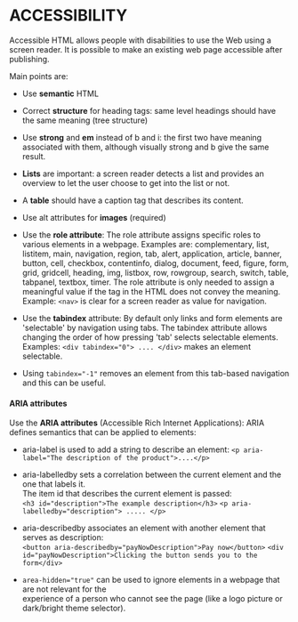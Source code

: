# ACCESSIBILITY

Accessible HTML allows people with disabilities to use the Web using a screen
reader. It is possible to make an existing web page accessible after publishing.

Main points are:
* Use **semantic** HTML

* Correct **structure** for heading tags: same level headings should have the
same meaning (tree structure)

* Use **strong** and **em** instead of b and i: the first two have meaning associated
with them, although visually strong and b give the same result.

* **Lists** are important: a screen reader detects a list and provides an overview
to let the user choose to get into the list or not.

* A **table** should have a caption tag that describes its content.

* Use alt attributes for **images** (required)

* Use the **role attribute**:
The role attribute assigns specific roles to various elements in a webpage.
Examples are: complementary, list, listitem, main, navigation, region, tab,
alert, application, article, banner, button, cell, checkbox, contentinfo,
dialog, document, feed, figure, form, grid, gridcell, heading, img, listbox,
row, rowgroup, search, switch, table, tabpanel, textbox, timer.
The role attribute is only needed to assign a meaningful value if the tag in
the HTML does not convey the meaning.  
Example: `<nav>` is clear for a screen reader as value for navigation.

* Use the **tabindex** attribute:
By default only links and form elements are 'selectable' by navigation using
tabs. The tabindex attribute allows changing the order of how pressing 'tab'
selects selectable elements.  
Examples: `<div tabindex="0"> .... </div>` makes an element selectable.
* Using `tabindex="-1"` removes an element from this tab-based navigation and this can be useful.

#### ARIA attributes
Use the **ARIA attributes** (Accessible Rich Internet Applications):
ARIA defines semantics that can be applied to elements:

* aria-label is used to add a string to describe an element:
    `<p aria-label="The description of the product">....</p>`

* aria-labelledby sets a correlation between the current element and the one that labels it.  
The item id that describes the current element is passed:  
    `<h3 id="description">The example description</h3>`
    `<p aria-labelledby="description"> ..... </p>`

* aria-describedby associates an element with another element that serves as description:  
    `<button aria-describedby="payNowDescription">Pay now</button>`
    `<div id="payNowDescription">Clicking the button sends you to the form</div>`

* `area-hidden="true"` can be used to ignore elements in a webpage that are not relevant for the  
experience of a person who cannot see the page (like a logo picture or dark/bright theme selector).
